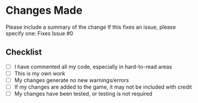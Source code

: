 
# Changes Made
Please include a summary of the change
If this fixes an issue, please specify one: Fixes Issue #0
## Checklist
- [ ] I have commented all my code, especially in hard-to-read areas
- [ ] This is my own work
- [ ] My changes generate no new warnings/errors
- [ ] If my changes are added to the game, it may not be included with credit
- [ ] My changes have been tested, or testing is not required